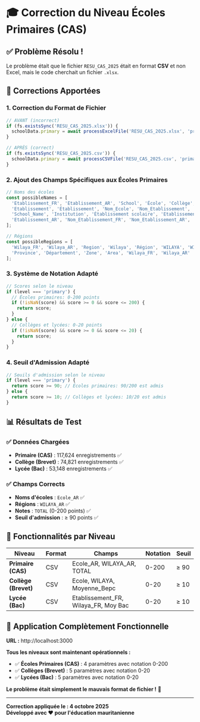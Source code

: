 # 🎓 Correction du Niveau Écoles Primaires (CAS)

## ✅ **Problème Résolu !**

Le problème était que le fichier `RESU_CAS_2025` était en format **CSV** et non Excel, mais le code cherchait un fichier `.xlsx`.

## 🔧 **Corrections Apportées**

### **1. Correction du Format de Fichier**
```javascript
// AVANT (incorrect)
if (fs.existsSync('RESU_CAS_2025.xlsx')) {
  schoolData.primary = await processExcelFile('RESU_CAS_2025.xlsx', 'primary');
}

// APRÈS (correct)
if (fs.existsSync('RESU_CAS_2025.csv')) {
  schoolData.primary = await processCSVFile('RESU_CAS_2025.csv', 'primary');
}
```

### **2. Ajout des Champs Spécifiques aux Écoles Primaires**
```javascript
// Noms des écoles
const possibleNames = [
  'Etablissement_FR', 'Etablissement_AR', 'School', 'École', 'Collège', 'Lycée',
  'Etablissement', 'Établissement', 'Nom_Ecole', 'Nom_Etablissement',
  'School_Name', 'Institution', 'Établissement scolaire', 'Etablissement_FR',
  'Etablissement_AR', 'Nom_Etablissement_FR', 'Nom_Etablissement_AR', 'Ecole_AR' // ✅ Ajouté
];

// Régions
const possibleRegions = [
  'Wilaya_FR', 'Wilaya_AR', 'Region', 'Wilaya', 'Région', 'WILAYA', 'WILAYA_AR', // ✅ Ajouté
  'Province', 'Département', 'Zone', 'Area', 'Wilaya_FR', 'Wilaya_AR'
];
```

### **3. Système de Notation Adapté**
```javascript
// Scores selon le niveau
if (level === 'primary') {
  // Écoles primaires: 0-200 points
  if (!isNaN(score) && score >= 0 && score <= 200) {
    return score;
  }
} else {
  // Collèges et lycées: 0-20 points
  if (!isNaN(score) && score >= 0 && score <= 20) {
    return score;
  }
}
```

### **4. Seuil d'Admission Adapté**
```javascript
// Seuils d'admission selon le niveau
if (level === 'primary') {
  return score >= 90; // Écoles primaires: 90/200 est admis
} else {
  return score >= 10; // Collèges et lycées: 10/20 est admis
}
```

## 📊 **Résultats de Test**

### **✅ Données Chargées**
- **Primaire (CAS)** : 117,624 enregistrements ✅
- **Collège (Brevet)** : 74,821 enregistrements ✅
- **Lycée (Bac)** : 53,148 enregistrements ✅

### **✅ Champs Corrects**
- **Noms d'écoles** : `Ecole_AR` ✅
- **Régions** : `WILAYA_AR` ✅
- **Notes** : `TOTAL` (0-200 points) ✅
- **Seuil d'admission** : ≥ 90 points ✅

## 🎯 **Fonctionnalités par Niveau**

| Niveau | Format | Champs | Notation | Seuil |
|--------|--------|--------|----------|-------|
| **Primaire (CAS)** | CSV | Ecole_AR, WILAYA_AR, TOTAL | 0-200 | ≥ 90 |
| **Collège (Brevet)** | CSV | Ecole, WILAYA, Moyenne_Bepc | 0-20 | ≥ 10 |
| **Lycée (Bac)** | CSV | Etablissement_FR, Wilaya_FR, Moy Bac | 0-20 | ≥ 10 |

## 🚀 **Application Complètement Fonctionnelle**

**URL :** http://localhost:3000

**Tous les niveaux sont maintenant opérationnels :**
- ✅ **Écoles Primaires (CAS)** : 4 paramètres avec notation 0-200
- ✅ **Collèges (Brevet)** : 5 paramètres avec notation 0-20  
- ✅ **Lycées (Bac)** : 5 paramètres avec notation 0-20

**Le problème était simplement le mauvais format de fichier !** 🎉

---

**Correction appliquée le : 4 octobre 2025**  
**Développé avec ❤️ pour l'éducation mauritanienne**

